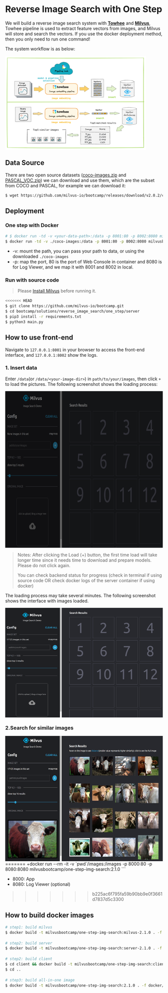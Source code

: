 # Reverse Image Search with One Step

We will build a reverse image search system with **[Towhee](https://towhee.io/)** and **[Milvus](https://milvus.io/)**, Towhee pipeline is used to extract feature vectors from images, and Milvus will store and search the vectors. If you use the docker deployment method, then you only need to run one command!

The system workflow is as below:

<img src="workflow.png" width = "450" height = "300" alt="arch" align=center />

## Data Source

There are two open source datasets ([coco-images.zip](https://github.com/milvus-io/bootcamp/releases/download/v2.0.2/coco-images.zip) and [PASCAL_VOC.zip](https://github.com/milvus-io/bootcamp/releases/download/v2.0.2/PASCAL_VOC.zip)) we can download and use them, which are the subset from COCO and PASCAL, for example we can download it:

```bash
$ wget https://github.com/milvus-io/bootcamp/releases/download/v2.0.2/coco-images.zip
```
## Deployment
### One step with Docker

```bash
# $ docker run -td -v <your-data-path>:/data -p 8001:80 -p 8002:8080 milvusbootcamp/one-step-img-search:2.1.0
$ docker run -td -v ./coco-images:/data -p 8001:80 -p 8002:8080 milvusbootcamp/one-step-img-search:2.1.0
```

- -v: mount the path, you can pass your path to data, or using the downloaded `./coco-images`
- -p: map the port, 80 is the port of Web Console in container and 8080 is for  Log Viewer, and we map it with 8001 and 8002 in local.

### Run with source code

> Please [Install Milvus](https://milvus.io/docs/v2.1.x/install_standalone-docker.md) before running it.

```bash
<<<<<<< HEAD
$ git clone https://github.com/milvus-io/bootcamp.git
$ cd bootcamp/solutions/reverse_image_search/one_step/server
$ pip3 install -r requirements.txt
$ python3 main.py
```

## How to use front-end

Navigate to `127.0.0.1:8001` in your browser to access the front-end interface, and `127.0.0.1:8002` show the logs.

### 1. Insert data

Enter `/data`(or `/data/<your-image-dir>`) in `path/to/your/images`, then click `+` to load the pictures. The following screenshot shows the loading process:

<img src="../quick_deploy/pic/web2.png" width = "650" height = "500" alt="arch" align=center />

> Notes: After clicking the Load (+) button, the first time load will take longer time since it needs time to download and prepare models. Please do not click again.
>
> You can check backend status for progress (check in terminal if using source code OR check docker logs of the server container if using docker)

The loading process may take several minutes. The following screenshot shows the interface with images loaded.

<img src="../quick_deploy/pic/web3.png" width = "550" height = "350" alt="arch" align=center />

### 2.Search for similar images

<img src="../quick_deploy/pic/web5.png" width = "650" height = "400" alt="arch" align=center />
=======
+docker run --rm -it -v `pwd`/images:/images -p 8000:80 -p 8080:8080 milvusbootcamp/one-step-img-search:2.1.0
```

- 8000: App
- 8080: Log Viewer (optional)
>>>>>>> b225ac6f795fa59b90bb9e0f3661d7837d5c3300

## How to build docker images

```bash
# step1: build milvus
$ docker build -t milvusbootcamp/one-step-img-search:milvus-2.1.0 . -f docker/Dockerfile.milvus

# step2: build server
$ docker build -t milvusbootcamp/one-step-img-search:server-2.1.0 . -f docker/Dockerfile.server

# step2: build client
$ cd client && docker build -t milvusbootcamp/one-step-img-search:client-2.1.0 . -f docker/Dockerfile.client
$ cd ..

# step3: build all-in-one image
$ docker build -t milvusbootcamp/one-step-img-search:2.1.0 . -f docker/Dockerfile
```